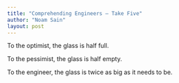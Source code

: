 ```yaml
---
title: "Comprehending Engineers — Take Five"
author: "Noam Sain"
layout: post
---
```


To the optimist, the glass is half full.

To the pessimist, the glass is half empty.

To the engineer, the glass is twice as big as it needs to be.